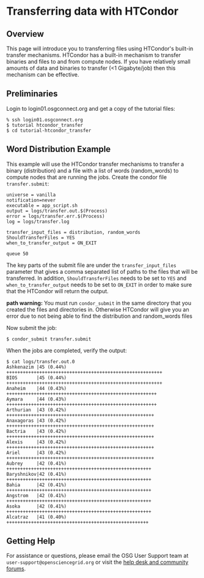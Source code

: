 # Transferring data with HTCondor

## Overview

This page will introduce you to transferring files using HTCondor's built-in transfer mechanisms.  HTCondor has a built-in mechanism to transfer binaries and files to and from compute nodes.  If you have relatively small amounts of data and binaries to transfer (<1 Gigabyte/job) then this mechanism can be effective.

## Preliminaries

Login to login01.osgconnect.org and get a copy of the tutorial files:
```
% ssh login01.osgconnect.org
$ tutorial htcondor_transfer
$ cd tutorial-htcondor_transfer
```

## Word Distribution Example

This example will use the HTCondor transfer mechanisms to transfer a binary (distribution) and a file with a list of words (random_words) to compute nodes that are running the jobs. Create the condor file `transfer.submit`:

```
universe = vanilla
notification=never
executable = app_script.sh
output = logs/transfer.out.$(Process)
error = logs/transfer.err.$(Process)
log = logs/transfer.log
 
transfer_input_files = distribution, random_words
ShouldTransferFiles = YES
when_to_transfer_output = ON_EXIT
 
queue 50
```

The key parts of the submit file are under the `transfer_input_files` parameter that gives a comma separated list of paths to the files that will be transferred.  In addition, `ShouldTransferFiles` needs to be set to `YES` and `when_to_transfer_output` needs to be set to `ON_EXIT` in order to make sure that the HTCondor will return the output.

**path warning:** You must run `condor_submit` in the same directory that you created the files and directories in. Otherwise HTCondor will give you an error due to not being able to find the distribution and random_words files

Now submit the job: 
```
$ condor_submit transfer.submit
```
When the jobs are completed, verify the output:
```
$ cat logs/transfer.out.0
Ashkenazim |45 (0.44%) +++++++++++++++++++++++++++++++++++++++++++++++++++++++++
BIOS       |45 (0.44%) +++++++++++++++++++++++++++++++++++++++++++++++++++++++++
Anaheim    |44 (0.43%) +++++++++++++++++++++++++++++++++++++++++++++++++++++++
Aymara     |44 (0.43%) +++++++++++++++++++++++++++++++++++++++++++++++++++++++
Arthurian  |43 (0.42%) ++++++++++++++++++++++++++++++++++++++++++++++++++++++
Anaxagoras |43 (0.42%) ++++++++++++++++++++++++++++++++++++++++++++++++++++++
Bactria    |43 (0.42%) ++++++++++++++++++++++++++++++++++++++++++++++++++++++
Alexis     |43 (0.42%) ++++++++++++++++++++++++++++++++++++++++++++++++++++++
Ariel      |43 (0.42%) ++++++++++++++++++++++++++++++++++++++++++++++++++++++
Aubrey     |42 (0.41%) +++++++++++++++++++++++++++++++++++++++++++++++++++++
Baryshnikov|42 (0.41%) +++++++++++++++++++++++++++++++++++++++++++++++++++++
Bahia      |42 (0.41%) +++++++++++++++++++++++++++++++++++++++++++++++++++++
Angstrom   |42 (0.41%) +++++++++++++++++++++++++++++++++++++++++++++++++++++
Asoka      |42 (0.41%) +++++++++++++++++++++++++++++++++++++++++++++++++++++
Alcatraz   |41 (0.40%) ++++++++++++++++++++++++++++++++++++++++++++++++++++
```

## Getting Help
For assistance or questions, please email the OSG User Support team  at `user-support@opensciencegrid.org` or visit the [help desk and community forums](http://support.opensciencegrid.org).
